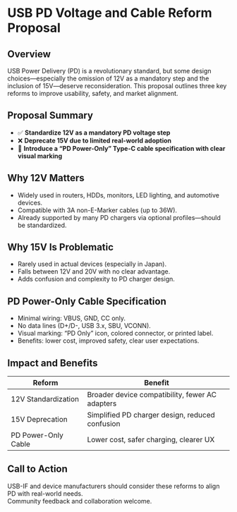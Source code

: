 # USB PD Voltage and Cable Reform Proposal

## Overview
USB Power Delivery (PD) is a revolutionary standard, but some design choices—especially the omission of 12V as a mandatory step and the inclusion of 15V—deserve reconsideration. This proposal outlines three key reforms to improve usability, safety, and market alignment.

## Proposal Summary
- ✅ **Standardize 12V as a mandatory PD voltage step**
- ❌ **Deprecate 15V due to limited real-world adoption**
- 🔋 **Introduce a “PD Power-Only” Type-C cable specification with clear visual marking**

## Why 12V Matters
- Widely used in routers, HDDs, monitors, LED lighting, and automotive devices.
- Compatible with 3A non-E-Marker cables (up to 36W).
- Already supported by many PD chargers via optional profiles—should be standardized.

## Why 15V Is Problematic
- Rarely used in actual devices (especially in Japan).
- Falls between 12V and 20V with no clear advantage.
- Adds confusion and complexity to PD charger design.

## PD Power-Only Cable Specification
- Minimal wiring: VBUS, GND, CC only.
- No data lines (D+/D-, USB 3.x, SBU, VCONN).
- Visual marking: “PD Only” icon, colored connector, or printed label.
- Benefits: lower cost, improved safety, clear user expectations.

## Impact and Benefits

| Reform                     | Benefit                                      |
|---------------------------|----------------------------------------------|
| 12V Standardization       | Broader device compatibility, fewer AC adapters |
| 15V Deprecation           | Simplified PD charger design, reduced confusion |
| PD Power-Only Cable       | Lower cost, safer charging, clearer UX         |

## Call to Action
USB-IF and device manufacturers should consider these reforms to align PD with real-world needs.  
Community feedback and collaboration welcome.
